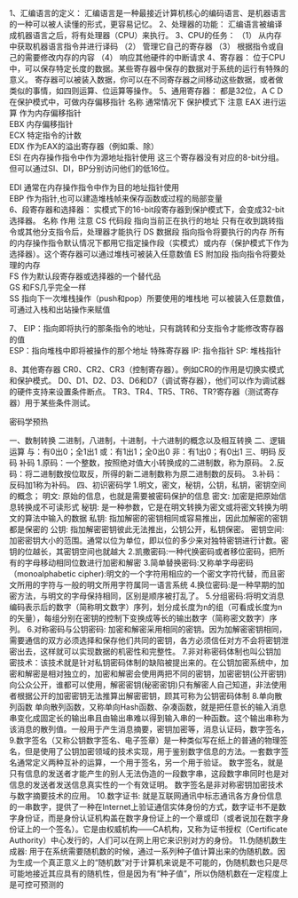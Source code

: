 1、汇编语言的定义：
汇编语言是一种最接近计算机核心的编码语言、是机器语言的一种可以被人读懂的形式，更容易记忆。
2、处理器的功能：
汇编语言被编译成机器语言之后，将有处理器（CPU）来执行。
3、CPU的任务：
（1） 从内存中获取机器语言指令并进行译码
（2） 管理它自己的寄存器
（3） 根据指令或自己的需要修改内存的内容
（4） 响应其他硬件的中断请求
4、寄存器：
位于CPU中，可以保存特定长度的数据。某些寄存器中保存的数据对于系统的运行有特殊的意义。
寄存器可以被装入数据，你可以在不同寄存器之间移动这些数据，或者做类似的事情，如四则运算、位运算等操作。
5、通用寄存器：
都是32位，ＡＣＤ在保护模式中，可做内存偏移指针
名称	通常情况下	保护模式下	注意
EAX	进行运算	作为内存偏移指针	
EBX	内存偏移指针		
ECX	特定指令的计数		
EDX	作为EAX的溢出寄存器（例如乘、除）		
ESI	在内存操作指令中作为源地址指针使用		这三个寄存器没有对应的8-bit分组。但可以通过SI、DI，BP分别访问他们的低16位。

EDI	通常在内存操作指令中作为目的地址指针使用		
EBP	作为指针,也可以建造堆栈帧来保存函数或过程的局部变量		
6、段寄存器和选择器：
实模式下的16-bit段寄存器到保护模式下，会变成32-bit选择器。
名称	作用	注意
CS  代码段  指向当前正在执行的地址	只有在收到跳转指令或其他分支指令后，处理器才能执行
DS 数据段   指向指令将要执行的内存	所有的内存操作指令默认情况下都用它指定操作段（实模式）或内存（保护模式下作为选择器）。这个寄存器可以通过堆栈可被装入任意数值
ES 附加段   指向指令将要处理的内存	
FS 作为默认段寄存器或选择器的一个替代品	
GS 和FS几乎完全一样	
SS 指向下一次堆栈操作（push和pop）所要使用的堆栈地	可以被装入任意数值，可通过入栈和出站操作来赋值

7、
               EIP：指向即将执行的那条指令的地址，只有跳转和分支指令才能修改寄存器的值  
               ESP：指向堆栈中即将被操作的那个地址
特殊寄存器
               IP: 指令指针
               SP: 堆栈指针

8、其他寄存器
CR0、CR2、CR3（控制寄存器）。例如CR0的作用是切换实模式和保护模式。
D0、D1、D2、D3、D6和D7（调试寄存器），他们可以作为调试器的硬件支持来设置条件断点。
TR3、TR4、TR5、TR6、TR?寄存器（测试寄存器）用于某些条件测试。


密码学预热

一、数制转换
二进制，八进制，十进制，十六进制的概念以及相互转换
二、逻辑运算
与：有0出0；全1出1
或：有1出1；全0出0
非：有1出0；有0出1
三、明码 反码 补码 
1.原码：一个整数，按照绝对值大小转换成的二进制数，称为原码。
2.反码：将二进制数按位取反，所得的新二进制数称为原二进制数的反码。
3.补码：反码加1称为补码。
四、初识密码学
1.明文，密文，秘钥，公钥，私钥，密钥空间的概念；
明文: 原始的信息，也就是需要被密码保护的信息
密文: 加密是把原始信息转换成不可读形式
秘钥: 是一种参数，它是在明文转换为密文或将密文转换为明文的算法中输入的数据
私钥: 指加解密的密钥相同或容易推出，因此加解密的密钥都是保密的
公钥: 指加解密密钥彼此无法推出，公钥公开，私钥保密。 
密钥空间: 加密密钥大小的范围。通常以位为单位，即以位的多少来对独特密钥进行计数。密钥的位越长，其密钥空间也就越大
2.凯撒密码:一种代换密码或者移位密码，把所有的字母移动相同位数进行加密和解密
3.简单替换密码:又称单字母密码（monoalphabetic cipher):明文的一个字符用相应的一个密文字符代替，而且密文所用的字符与一般的明文所用字符属同一语言系统
4.换位密码:是一种早期的加密方法，与明文的字母保持相同，区别是顺序被打乱了。
5.分组密码:将明文消息编码表示后的数字（简称明文数字）序列，划分成长度为n的组（可看成长度为n的矢量），每组分别在密钥的控制下变换成等长的输出数字（简称密文数字）序列。
6.对称密码与公钥密码: 加密和解密采用相同的密钥。因为加解密密钥相同，需要通信的双方必须选择和保存他们共同的密钥，各方必须信任对方不会将密钥泄密出去，这样就可以实现数据的机密性和完整性。
7.非对称密码体制也叫公钥加密技术：该技术就是针对私钥密码体制的缺陷被提出来的。在公钥加密系统中，加密和解密是相对独立的，加密和解密会使用两把不同的密钥，加密密钥(公开密钥)向公众公开，谁都可以使用，解密密钥(秘密密钥)只有解密人自己知道，非法使用者根据公开的加密密钥无法推算出解密密钥，顾其可称为公钥密码体制
8.单向散列函数
单向散列函数，又称单向Hash函数、杂凑函数，就是把任意长的输入消息串变化成固定长的输出串且由输出串难以得到输入串的一种函数。这个输出串称为该消息的散列值。一般用于产生消息摘要，密钥加密等，消息认证码，数字签名，
9.数字签名（又称公钥数字签名、电子签章）是一种类似写在纸上的普通的物理签名，但是使用了公钥加密领域的技术实现，用于鉴别数字信息的方法。一套数字签名通常定义两种互补的运算，一个用于签名，另一个用于验证。
数字签名，就是只有信息的发送者才能产生的别人无法伪造的一段数字串，这段数字串同时也是对信息的发送者发送信息真实性的一个有效证明。
数字签名是非对称密钥加密技术与数字摘要技术的应用。
10.数字证书: 就是互联网通讯中标志通讯各方身份信息的一串数字，提供了一种在Internet上验证通信实体身份的方式，数字证书不是数字身份证，而是身份认证机构盖在数字身份证上的一个章或印（或者说加在数字身份证上的一个签名）。它是由权威机构——CA机构，又称为证书授权（Certificate Authority）中心发行的，人们可以在网上用它来识别对方的身份。
11.伪随机数生成器: 用于在系统需要随机数的时候，通过一系列种子值计算出来的伪随机数。因为生成一个真正意义上的“随机数”对于计算机来说是不可能的，伪随机数也只是尽可能地接近其应具有的随机性，但是因为有“种子值”，所以伪随机数在一定程度上是可控可预测的
